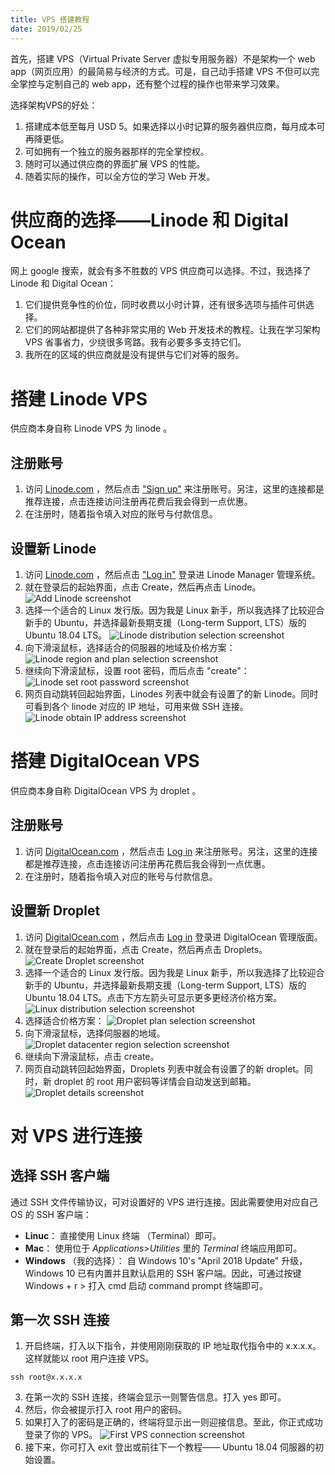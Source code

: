 ```yaml
---
title: VPS 搭建教程
date: 2019/02/25
---
```


首先，搭建 VPS（Virtual Private Server 虚拟专用服务器）不是架构一个 web app（网页应用）的最简易与经济的方式。可是，自己动手搭建 VPS 不但可以完全掌控与定制自己的 web app，还有整个过程的操作也带来学习效果。

选择架构VPS的好处：
1. 搭建成本低至每月 USD 5。如果选择以小时记算的服务器供应商，每月成本可再降更低。
2. 可如拥有一个独立的服务器那样的完全掌控权。
3. 随时可以通过供应商的界面扩展 VPS 的性能。
4. 随着实际的操作，可以全方位的学习 Web 开发。

# 供应商的选择——Linode 和 Digital Ocean
网上 google 搜索，就会有多不胜数的 VPS 供应商可以选择。不过，我选择了 Linode 和 Digital Ocean：
1. 它们提供竞争性的价位，同时收费以小时计算，还有很多选项与插件可供选择。
2. 它们的网站都提供了各种非常实用的 Web 开发技术的教程。让我在学习架构 VPS 省事省力，少绕很多弯路。我有必要多多支持它们。
3. 我所在的区域的供应商就是没有提供与它们对等的服务。

# 搭建 Linode VPS
供应商本身自称 Linode VPS 为 linode 。

## 注册账号
1. 访问 [Linode.com](https://www.linode.com/?r=5538dc86bc06d751d48c19626e5bcf82f55db0d1) ，然后点击 ["Sign up"](https://www.linode.com/?r=5538dc86bc06d751d48c19626e5bcf82f55db0d1) 来注册账号。另注，这里的连接都是推荐连接，点击连接访问注册再花费后我会得到一点优惠。
2. 在注册时，随着指令填入对应的账号与付款信息。

## 设置新 Linode
1. 访问 [Linode.com](https://www.linode.com/?r=5538dc86bc06d751d48c19626e5bcf82f55db0d1) ，然后点击 ["Log in"](https://www.linode.com/?r=5538dc86bc06d751d48c19626e5bcf82f55db0d1) 登录进 Linode Manager 管理系统。
2. 就在登录后的起始界面，点击 Create，然后再点击 Linode。
  ![Add Linode screenshot](/img/Linode/linodemanager.png)
3. 选择一个适合的 Linux 发行版。因为我是 Linux 新手，所以我选择了比较迎合新手的 Ubuntu，并选择最新長期支援（Long-term Support, LTS）版的 Ubuntu 18.04 LTS。
  ![Linode distribution selection screenshot](/img/Linode/chooselinuxdistribution.png)
4. 向下滑滚鼠标，选择适合的伺服器的地域及价格方案：
  ![Linode region and plan selection screenshot](/img/Linode/regionandplanselection.png)
5. 继续向下滑滚鼠标，设置 root 密码，而后点击 "create"：
  ![Linode set root password screenshot](/img/Linode/rootpassword.png)
6. 网页自动跳转回起始界面，Linodes 列表中就会有设置了的新 Linode。同时可看到各个 linode 对应的 IP 地址，可用来做 SSH 连接。
  ![Linode obtain IP address screenshot](/img/Linode/obtainIP.png)

# 搭建 DigitalOcean VPS
供应商本身自称 DigitalOcean VPS 为 droplet 。

## 注册账号
1. 访问 [DigitalOcean.com](https://m.do.co/c/63bbfcf5b673) ，然后点击 [Log in](https://m.do.co/c/63bbfcf5b673) 来注册账号。另注，这里的连接都是推荐连接，点击连接访问注册再花费后我会得到一点优惠。
2. 在注册时，随着指令填入对应的账号与付款信息。 

## 设置新 Droplet
1. 访问 [DigitalOcean.com](https://m.do.co/c/63bbfcf5b673) ，然后点击 [Log in](https://m.do.co/c/63bbfcf5b673) 登录进 DigitalOcean 管理版面。
2. 就在登录后的起始界面，点击 Create，然后再点击 Droplets。
  ![Create Droplet screenshot](/img/DigitalOcean/createdroplet.png)
3. 选择一个适合的 Linux 发行版。因为我是 Linux 新手，所以我选择了比较迎合新手的 Ubuntu，并选择最新長期支援（Long-term Support, LTS）版的 Ubuntu 18.04 LTS。点击下方左箭头可显示更多更经济价格方案。
  ![Linux distribution selection screenshot](/img/DigitalOcean/chooseimage.png)
4. 选择适合价格方案：
  ![Droplet plan selection screenshot](/img/DigitalOcean/cheaperdroplet.png)
5. 向下滑滚鼠标，选择伺服器的地域。
  ![Droplet datacenter region selection screenshot](/img/DigitalOcean/choosedatacenter.png)
6. 继续向下滑滚鼠标，点击 create。
7. 网页自动跳转回起始界面，Droplets 列表中就会有设置了的新 droplet。同时，新 droplet 的 root 用户密码等详情会自动发送到邮箱。
  ![Droplet details screenshot](/img/DigitalOcean/dropletdetails.png)
  
# 对 VPS 进行连接
## 选择 SSH 客户端
通过 SSH 文件传输协议，可对设置好的 VPS 进行连接。因此需要使用对应自己 OS 的 SSH 客户端：
* **Linuc**： 直接使用 Linux 终端 （Terminal）即可。
* **Mac**： 使用位于 *Applications*>*Utilities* 里的 *Terminal* 终端应用即可。
* **Windows** （我的选择）： 自 Windows 10's "April 2018 Update" 升级，Windows 10 已有内置并且默认启用的 SSH 客户端。因此，可通过按键 Windows + r > 打入 cmd 启动 command prompt 终端即可。

## 第一次 SSH 连接
1. 开启终端，打入以下指令，并使用刚刚获取的 IP 地址取代指令中的 x.x.x.x。这样就能以 root 用户连接 VPS。
```
ssh root@x.x.x.x
```
3. 在第一次的 SSH 连接，终端会显示一则警告信息。打入 yes 即可。
4. 然后，你会被提示打入 root 用户的密码。
5. 如果打入了的密码是正确的，终端将显示出一则迎接信息。至此，你正式成功登录了你的 VPS。
  ![First VPS connection screenshot](/img/firstsshconnection.png)
6. 接下来，你可打入 exit 登出或前往下一个教程—— Ubuntu 18.04 伺服器的初始设置。


